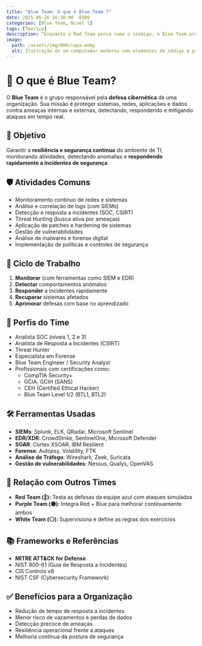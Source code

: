 ```yaml
---
title: "Blue Team: O que é Blue Team ?"
date: 2025-06-26 16:30:00 -0300
categories: [Blue Team, Nivel 1]
tags: [Teorica]
description: “Enquanto o Red Team pensa como o inimigo, o Blue Team protege como um guardião incansável.”
image:
  path: /assets/img/000/capa.webp
  alt: Ilustração de um computador moderno com elementos de código e processamento
---
```


# 🔵 O que é Blue Team?

O **Blue Team** é o grupo responsável pela **defesa cibernética** de uma organização. Sua missão é proteger sistemas, redes, aplicações e dados contra ameaças internas e externas, detectando, respondendo e mitigando ataques em tempo real.


## 🎯 Objetivo

Garantir a **resiliência e segurança contínua** do ambiente de TI, monitorando atividades, detectando anomalias e **respondendo rapidamente a incidentes de segurança**.


## 🛡️ Atividades Comuns

- Monitoramento contínuo de redes e sistemas  
- Análise e correlação de logs (com SIEMs)  
- Detecção e resposta a incidentes (SOC, CSIRT)  
- Threat Hunting (busca ativa por ameaças)  
- Aplicação de patches e hardening de sistemas  
- Gestão de vulnerabilidades  
- Análise de malwares e forense digital  
- Implementação de políticas e controles de segurança  


## 🔄 Ciclo de Trabalho

1. **Monitorar** (com ferramentas como SIEM e EDR)  
2. **Detectar** comportamentos anômalos  
3. **Responder** a incidentes rapidamente  
4. **Recuperar** sistemas afetados  
5. **Aprimorar** defesas com base no aprendizado


## 🧠 Perfis do Time

- Analista SOC (níveis 1, 2 e 3)  
- Analista de Resposta a Incidentes (CSIRT)  
- Threat Hunter  
- Especialista em Forense  
- Blue Team Engineer / Security Analyst  
- Profissionais com certificações como:  
  - CompTIA Security+  
  - GCIA, GCIH (SANS)  
  - CEH (Certified Ethical Hacker)  
  - Blue Team Level 1/2 (BTL1, BTL2)


## 🛠️ Ferramentas Usadas

- **SIEMs**: Splunk, ELK, QRadar, Microsoft Sentinel  
- **EDR/XDR**: CrowdStrike, SentinelOne, Microsoft Defender  
- **SOAR**: Cortex XSOAR, IBM Resilient  
- **Forense**: Autopsy, Volatility, FTK  
- **Análise de Tráfego**: Wireshark, Zeek, Suricata  
- **Gestão de vulnerabilidades**: Nessus, Qualys, OpenVAS


## 🤝 Relação com Outros Times

- **Red Team (🔴):** Testa as defesas da equipe azul com ataques simulados  
- **Purple Team (🟣):** Integra Red + Blue para melhorar continuamente ambos  
- **White Team (⚪):** Supervisiona e define as regras dos exercícios  


## 📚 Frameworks e Referências

- **MITRE ATT&CK for Defense**  
- NIST 800-61 (Guia de Resposta a Incidentes)  
- CIS Controls v8  
- NIST CSF (Cybersecurity Framework)


## ✅ Benefícios para a Organização

- Redução de tempo de resposta a incidentes  
- Menor risco de vazamentos e perdas de dados  
- Detecção precoce de ameaças  
- Resiliência operacional frente a ataques  
- Melhoria contínua da postura de segurança
